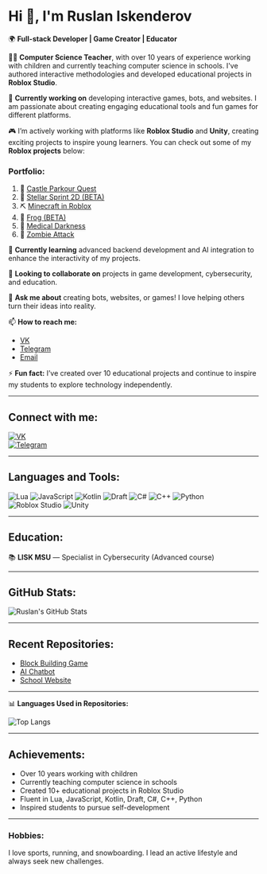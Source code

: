 <!--
**Horman69/Horman69** is a ✨ _special_ ✨ repository because its `README.md` (this file) appears on your GitHub profile.
-->

# Hi 👋, I'm Ruslan Iskenderov

🌍 **Full-stack Developer | Game Creator | Educator**

👨‍🏫 **Computer Science Teacher**, with over 10 years of experience working with children and currently teaching computer science in schools. I've authored interactive methodologies and developed educational projects in **Roblox Studio**.

🔭 **Currently working on** developing interactive games, bots, and websites. I am passionate about creating engaging educational tools and fun games for different platforms.

🎮 I’m actively working with platforms like **Roblox Studio** and **Unity**, creating exciting projects to inspire young learners. You can check out some of my **Roblox projects** below:

### Portfolio:
1) 🏰 [Castle Parkour Quest](https://www.roblox.com/games/119322351654384/Castle-Parkour-Quest)
2) 🚀 [Stellar Sprint 2D (BETA)](https://www.roblox.com/games/18981767096/BETA-Stellar-Sprint-2D-BETA)
3) ⛏️ [Minecraft in Roblox](https://www.roblox.com/games/18874295174/Minecraft-in-Roblox)
4) 🐸 [Frog (BETA)](https://www.roblox.com/games/18765080658/BETA-Frog)
5) 🏥 [Medical Darkness](https://www.roblox.com/games/15964209128/Medical-Darkness)
6) 🧟 [Zombie Attack](https://www.roblox.com/games/14245011384/zombie-attack)

🌱 **Currently learning** advanced backend development and AI integration to enhance the interactivity of my projects.

👯 **Looking to collaborate on** projects in game development, cybersecurity, and education.

🤖 **Ask me about** creating bots, websites, or games! I love helping others turn their ideas into reality.

📫 **How to reach me:**
- [VK](https://vk.com/rus_ik69)
- [Telegram](https://t.me/norman_p3)
- [Email](mailto:web3.p3@gmail.com)

⚡ **Fun fact:** I’ve created over 10 educational projects and continue to inspire my students to explore technology independently.

---

## Connect with me:

[![VK](https://img.shields.io/badge/VK-@rus_ik69-blue)](https://vk.com/rus_ik69)  
[![Telegram](https://img.shields.io/badge/Telegram-@norman_p3-blue)](https://t.me/norman_p3)

---

## Languages and Tools:

![Lua](https://img.shields.io/badge/-Lua-blue?logo=lua)
![JavaScript](https://img.shields.io/badge/-JavaScript-yellow?logo=javascript)
![Kotlin](https://img.shields.io/badge/-Kotlin-purple?logo=kotlin)
![Draft](https://img.shields.io/badge/-Draft-lightblue?logo=draft)
![C#](https://img.shields.io/badge/-C%23-green?logo=csharp)
![C++](https://img.shields.io/badge/-C++-red?logo=cpp)
![Python](https://img.shields.io/badge/-Python-blue?logo=python)
![Roblox Studio](https://img.shields.io/badge/-Roblox%20Studio-red?logo=roblox)
![Unity](https://img.shields.io/badge/-Unity-black?logo=unity)

---

## Education:

📚 **LISK MSU** — Specialist in Cybersecurity (Advanced course)

---

## GitHub Stats:

![Ruslan's GitHub Stats](https://github-readme-stats.vercel.app/api?username=Horman69&show_icons=true&theme=radical)

---

## Recent Repositories:

- [Block Building Game](https://github.com/Horman69/block-building-game)
- [AI Chatbot](https://github.com/Horman69/ai-chatbot)
- [School Website](https://github.com/Horman69/school-website)

---

📊 **Languages Used in Repositories:**

![Top Langs](https://github-readme-stats.vercel.app/api/top-langs/?username=Horman69&theme=radical)

---

## Achievements:

- Over 10 years working with children
- Currently teaching computer science in schools
- Created 10+ educational projects in Roblox Studio
- Fluent in Lua, JavaScript, Kotlin, Draft, C#, C++, Python
- Inspired students to pursue self-development

---

### Hobbies:

I love sports, running, and snowboarding. I lead an active lifestyle and always seek new challenges.


